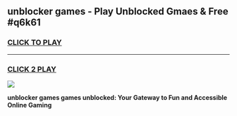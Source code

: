 
## unblocker games - Play Unblocked Gmaes & Free #q6k61
<h3>
<a href="https://news.freeplayer.one?title=unblocker_games&ref=03M">CLICK TO PLAY</a></h3>
<hr>

<h3>
<a href="https://news.freeplayer.one?title=unblocker_games&ref=03M">CLICK 2 PLAY</a>
  
</h3>

<a href="https://news.freeplayer.one?title=unblocker_games&ref=03M"><img src="https://clearcache.store/games.png"></a>


**unblocker games games unblocked: Your Gateway to Fun and Accessible Online Gaming**
